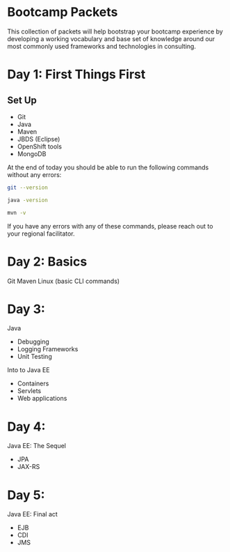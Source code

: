 # Bootcamp Packets

This collection of packets will help bootstrap your bootcamp experience by developing a working vocabulary and base set of knowledge around our most commonly used frameworks and technologies in consulting. 


# Day 1: First Things First

## Set Up
* Git
* Java
* Maven
* JBDS (Eclipse)
* OpenShift tools
* MongoDB

At the end of today you should be able to run the following commands without any errors:

```sh
git --version
```

```sh
java -version
```

```sh
mvn -v
```

If you have any errors with any of these commands, please reach out to your regional facilitator.


# Day 2: Basics

Git
Maven
Linux (basic CLI commands)

# Day 3:

Java
* Debugging
* Logging Frameworks
* Unit Testing

Into to Java EE
* Containers
* Servlets
* Web applications

# Day 4:

Java EE: The Sequel
* JPA
* JAX-RS

# Day 5:

Java EE: Final act
* EJB
* CDI
* JMS

